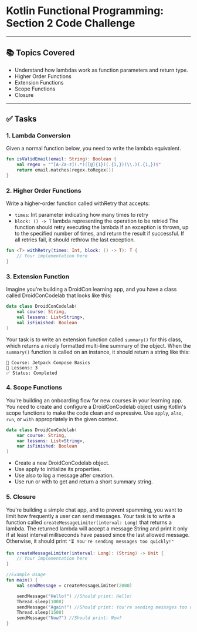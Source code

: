 # Kotlin Functional Programming: Section 2 Code Challenge

---

## 📚 Topics Covered

- Understand how lambdas work as function parameters and return type.
- Higher Order Functions
- Extension Functions
- Scope Functions
- Closure

---

## ✅ Tasks

### 1. Lambda Conversion

Given a normal function below, you need to write the lambda equivalent.

```kotlin
fun isValidEmail(email: String): Boolean {
    val regex = "^[A-Za-z](.*)([@]{1})(.{1,})(\\.)(.{1,})$"
    return email.matches(regex.toRegex())
}
```

### 2. Higher Order Functions

Write a higher-order function called withRetry that accepts:
- `times`: Int parameter indicating how many times to retry
- `block: () -> T` lambda representing the operation to be retried
The function should retry executing the lambda if an exception is thrown, up to the specified number of times, and
return the result if successful. If all retries fail, it should rethrow the last exception.

```kotlin
fun <T> withRetry(times: Int, block: () -> T): T {
    // Your implementation here
}
```

### 3. Extension Function
Imagine you're building a DroidCon learning app, and you have a class called DroidConCodelab that looks like this:
```kotlin
data class DroidConCodelab(
    val course: String,
    val lessons: List<String>,
    val isFinished: Boolean
)
```
Your task is to write an extension function called `summary()` for this class, which returns a nicely formatted multi-line summary of the object.
When the `summary()` function is called on an instance, it should return a string like this:
```text
📘 Course: Jetpack Compose Basics
📝 Lessons: 3
✅ Status: Completed
```

### 4. Scope Functions 
You're building an onboarding flow for new courses in your learning app. You need to create and configure a DroidConCodelab object using Kotlin's scope functions to make the code clean and expressive.
Use `apply`, `also`, `run`, or `with` appropriately in the given context.
```kotlin
data class DroidConCodelab(
    var course: String,
    var lessons: List<String>,
    var isFinished: Boolean
)
```
- Create a new DroidConCodelab object. 
- Use apply to initialize its properties. 
- Use also to log a message after creation. 
- Use run or with to get and return a short summary string. 

### 5. Closure
You're building a simple chat app, and to prevent spamming, you want to limit how frequently a user can send messages.
Your task is to write a function called `createMessageLimiter(interval: Long)` that returns a lambda.
The returned lambda will accept a message String and print it only if at least interval milliseconds have passed since the last allowed message. Otherwise, it should print `"⏳ You're sending messages too quickly!"`

```kotlin
fun createMessageLimiter(interval: Long): (String) -> Unit {
    // Your implementation here
}

//Example Usage
fun main() {
    val sendMessage = createMessageLimiter(2000)

    sendMessage("Hello!") //Should print: Hello!
    Thread.sleep(1000)
    sendMessage("Again!") //Should print: You're sending messages too quickly!
    Thread.sleep(1500)
    sendMessage("Now?") //Should print: Now?
}
```
